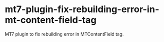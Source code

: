 # mt7-plugin-fix-rebuilding-error-in-mt-content-field-tag
MT7 plugin to fix rebuilding error in MTContentField tag.
